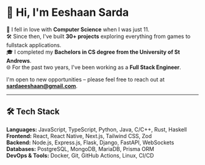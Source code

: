 # 👋 Hi, I'm Eeshaan Sarda 

🚀 I fell in love with **Computer Science** when I was just 11.  
🛠️ Since then, I've built **30+ projects** exploring everything from games to fullstack applications.  
🎓 I completed my **Bachelors in CS degree from the University of St Andrews**.  
🌐 For the past two years, I've been working as a **Full Stack Engineer**. 

I'm open to new opportunities – please feel free to reach out at **sardaeeshaan@gmail.com**.
  
---
  
## 🛠️ Tech Stack

**Languages:** JavaScript, TypeScript, Python, Java, C/C++, Rust, Haskell  
**Frontend:** React, React Native, Next.js, Tailwind CSS, Zod  
**Backend:** Node.js, Express.js, Flask, Django, FastAPI, WebSockets  
**Databases:** PostgreSQL, MongoDB, MariaDB, Prisma ORM  
**DevOps & Tools:** Docker, Git, GitHub Actions, Linux, CI/CD  


<!--
**eeshaansarda/eeshaansarda** is a ✨ _special_ ✨ repository because its `README.md` (this file) appears on your GitHub profile.

Here are some ideas to get you started:

- 🔭 I’m currently working on ...
- 🌱 I’m currently learning ...
- 👯 I’m looking to collaborate on ...
- 🤔 I’m looking for help with ...
- 💬 Ask me about ...
- 📫 How to reach me: ...
- 😄 Pronouns: ...
- ⚡ Fun fact: ...
-->
